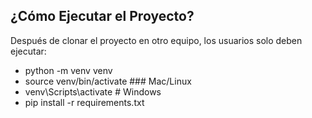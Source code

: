 ## ¿Cómo Ejecutar el Proyecto?
Después de clonar el proyecto en otro equipo, los usuarios solo deben ejecutar:

- python -m venv venv
- source venv/bin/activate   ### Mac/Linux
- venv\Scripts\activate      # Windows
- pip install -r requirements.txt